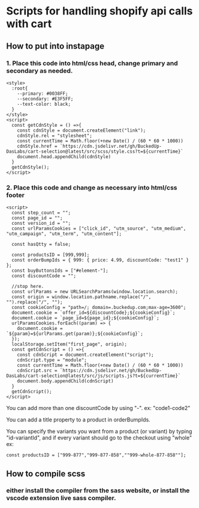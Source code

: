 # Scripts for handling shopify api calls with cart

## How to put into instapage

### 1. Place this code into html/css head, change primary and secondary as needed.

```
<style>
  :root{
    --primary: #0038FF;
    --secondary: #E3F5FF;
    --text-color: black;
  }
</style>
<script>
  const getCdnStyle = () =>{
    const cdnStyle = document.createElement("link");
    cdnStyle.rel = "stylesheet";
    const currentTime = Math.floor(+new Date() / (60 * 60 * 1000))
    cdnStyle.href = `https://cdn.jsdelivr.net/gh/BuckedUp-DasLabs/cart-selection@latest/src/scss/style.css?t=${currentTime}`
    document.head.appendChild(cdnStyle)
  }
  getCdnStyle();
</script>
```

### 2. Place this code and change as necessary into html/css footer

```
<script>
  const step_count = "";
  const page_id = "";
  const version_id = "";
  const urlParamsCookies = ["click_id", "utm_source", "utm_medium", "utm_campaign", "utm_term", "utm_content"];

  const hasQtty = false;

  const productsID = [999,999];
  const orderBumpIds = { 999: { price: 4.99, discountCode: "test1" } };
  const buyButtonsIds = ["#element-"];
  const discountCode = "";

  //stop here.
  const urlParams = new URLSearchParams(window.location.search);
  const origin = window.location.pathname.replace("/", "").replace("/", "");
  const cookieConfig = "path=/; domain=.buckedup.com;max-age=3600";
  document.cookie = `offer_id=${discountCode};${cookieConfig}`;
  document.cookie = `page_id=${page_id};${cookieConfig}`;
  urlParamsCookies.forEach((param) => {
    document.cookie = `${param}=${urlParams.get(param)};${cookieConfig}`;
  });
  localStorage.setItem("first_page", origin);
  const getCdnScript = () =>{
    const cdnScript = document.createElement("script");
    cdnScript.type = "module";
    const currentTime = Math.floor(+new Date() / (60 * 60 * 1000))
    cdnScript.src = `https://cdn.jsdelivr.net/gh/BuckedUp-DasLabs/cart-selection@latest/src/js/scripts.js?t=${currentTime}`
    document.body.appendChild(cdnScript)
  }
  getCdnScript();
</script>
```

You can add more than one discountCode by using "-".
ex: "code1-code2"

You can add a title property to a product in orderBumpIds.

You can specify the variants you want from a product (or variant) by typing "id-variantId", and if every variant should go to the checkout using "whole"
ex:

```
const productsID = ["999-877","999-877-858",""999-whole-877-858""];
```

## How to compile scss

### either install the compiler from the sass website, or install the vscode extension live sass compiler.
